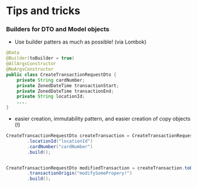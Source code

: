 # Tips and tricks









### Builders for DTO and Model objects

* Use builder patters as much as possible! (via Lombok)

```java
@Data
@Builder(toBuilder = true)
@AllArgsConstructor
@NoArgsConstructor
public class CreateTransactionRequestDto {
    private String cardNumber;
    private ZonedDateTime transactionStart;
    private ZonedDateTime transactionEnd;
    private String locationId;
    ....
}

```

* easier creation, immutability pattern, and easier creation of copy objects (!)

```java
CreateTransactionRequestDto createTransaction = CreateTransactionRequestDto.builder()
        .locationId("locationId")
        .cardNumber("cardNumber")
        .build();


CreateTransactionRequestDto modifiedTransaction = createTransaction.toBuilder()
        .transactionOrigin("modifySomePropery!")
        .build();
```
